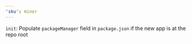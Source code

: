 ```yaml
---
'sku': minor
---
```


`init`: Populate `packageManager` field in `package.json` if the new app is at the repo root
